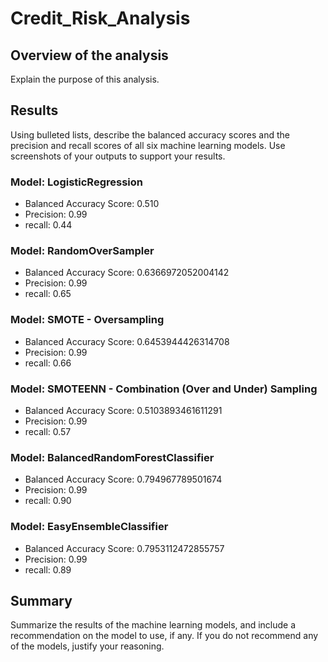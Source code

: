 # Credit_Risk_Analysis


## Overview of the analysis
Explain the purpose of this analysis.

## Results
Using bulleted lists, describe the balanced accuracy scores and the precision and recall scores of all six machine learning models. Use screenshots of your outputs to support your results.

### Model: LogisticRegression
- Balanced Accuracy Score: 0.510
- Precision: 0.99
- recall: 0.44

### Model: RandomOverSampler
- Balanced Accuracy Score: 0.6366972052004142
- Precision: 0.99
- recall: 0.65

### Model: SMOTE - Oversampling
- Balanced Accuracy Score: 0.6453944426314708
- Precision: 0.99
- recall: 0.66

### Model: SMOTEENN - Combination (Over and Under) Sampling
- Balanced Accuracy Score: 0.5103893461611291
- Precision: 0.99
- recall: 0.57

### Model: BalancedRandomForestClassifier
- Balanced Accuracy Score: 0.794967789501674
- Precision: 0.99
- recall: 0.90

### Model: EasyEnsembleClassifier
- Balanced Accuracy Score: 0.7953112472855757
- Precision: 0.99
- recall: 0.89

## Summary
Summarize the results of the machine learning models, and include a recommendation on the model to use, if any. If you do not recommend any of the models, justify your reasoning.
